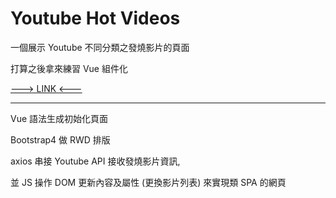 # Youtube Hot Videos

一個展示 Youtube 不同分類之發燒影片的頁面

打算之後拿來練習 Vue 組件化

[---> LINK <---](https://ahe99.github.io/YoutubeHotVideos)

---

Vue 語法生成初始化頁面

Bootstrap4 做 RWD 排版

axios 串接 Youtube API 接收發燒影片資訊,

並 JS 操作 DOM 更新內容及屬性 (更換影片列表) 來實現類 SPA 的網頁
